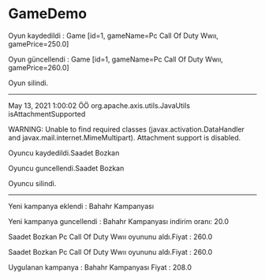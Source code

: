 # GameDemo
Oyun kaydedildi : Game [id=1, gameName=Pc Call Of Duty Wwıı, gamePrice=250.0]

Oyun güncellendi : Game [id=1, gameName=Pc Call Of Duty Wwıı, gamePrice=260.0]

Oyun silindi.

***********************

May 13, 2021 1:00:02 ÖÖ org.apache.axis.utils.JavaUtils isAttachmentSupported

WARNING: Unable to find required classes (javax.activation.DataHandler and javax.mail.internet.MimeMultipart). Attachment support is disabled.

Oyuncu kaydedildi.Saadet Bozkan

Oyuncu guncellendi.Saadet Bozkan

Oyuncu silindi.

***********************

Yeni kampanya eklendi : Bahahr Kampanyası

Yeni kampanya guncellendi : Bahahr Kampanyası indirim oranı: 20.0

Saadet Bozkan Pc Call Of Duty Wwıı oyununu aldı.Fiyat : 260.0

Saadet Bozkan Pc Call Of Duty Wwıı oyununu aldı.Fiyat : 260.0 

Uygulanan kampanya : Bahahr Kampanyası Fiyat : 208.0
